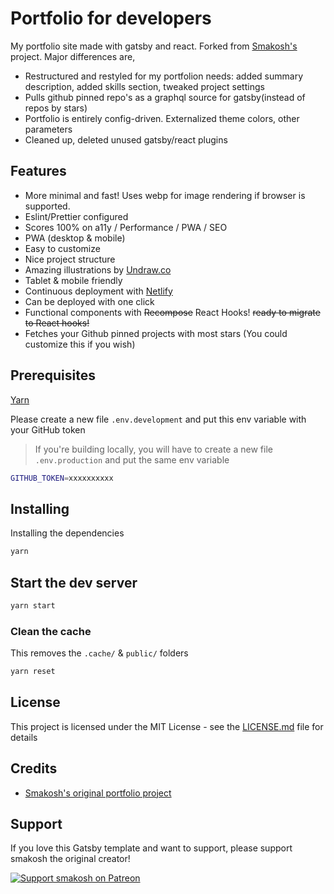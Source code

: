 # Portfolio for developers

My portfolio site made with gatsby and react. Forked from [Smakosh's](https://github.com/smakosh/gatsby-portfolio-dev) project. Major differences are,

- Restructured and restyled for my portfolion needs: added summary description, added skills section, tweaked project settings
- Pulls github pinned repo's as a graphql source for gatsby(instead of repos by stars)
- Portfolio is entirely config-driven. Externalized theme colors, other parameters
- Cleaned up, deleted unused gatsby/react plugins

## Features

- More minimal and fast! Uses webp for image rendering if browser is supported.
- Eslint/Prettier configured
- Scores 100% on a11y / Performance / PWA / SEO
- PWA (desktop & mobile)
- Easy to customize
- Nice project structure
- Amazing illustrations by [Undraw.co](https://undraw.co)
- Tablet & mobile friendly
- Continuous deployment with [Netlify](https://netlify.com)
- Can be deployed with one click
- Functional components with ~~Recompose~~ React Hooks! ~~ready to migrate to React hooks!~~
- Fetches your Github pinned projects with most stars (You could customize this if you wish)

## Prerequisites

[Yarn](https://yarnpkg.com/en/)

Please create a new file `.env.development` and put this env variable with your GitHub token

> If you're building locally, you will have to create a new file `.env.production` and put the same env variable

```bash
GITHUB_TOKEN=xxxxxxxxxx
```

## Installing

Installing the dependencies

```bash
yarn
```

## Start the dev server

```bash
yarn start
```

### Clean the cache

This removes the `.cache/` & `public/` folders

```bash
yarn reset
```

## License

This project is licensed under the MIT License - see the [LICENSE.md](LICENSE.md) file for details

## Credits

- [Smakosh's original portfolio project](https://github.com/smakosh/gatsby-portfolio-dev)

## Support

If you love this Gatsby template and want to support, please support smakosh the original creator!

[![Support smakosh on Patreon](https://c5.patreon.com/external/logo/become_a_patron_button.png)](https://www.patreon.com/smakosh)
